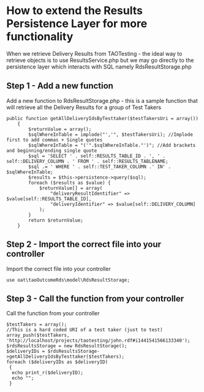 <!--
author:
    - 'Rex Wallen Tan'
created_at: '2015-12-27 15:15:10'
updated_at: '2015-12-27 15:21:57'
tags:
    - Tutorials
-->

How to extend the Results Persistence Layer for more functionality
==================================================================

When we retrieve Delivery Results from TAOTesting - the ideal way to retrieve objects is to use ResultsService.php but we may go directly to the persistence layer which interacts with SQL namely RdsResultStorage.php

Step 1 - Add a new function
---------------------------

Add a new function to RdsResultStorage.php - this is a sample function that will retrieve all the Delivery Results for a group of Test Takers

    public function getAllDeliveryIdsByTesttaker($testTakersUri = array())
        {
            $returnValue = array();
            $sqlWhereInTable = implode("','", $testTakersUri); //Implode first to add commas + Single quotes
            $sqlWhereInTable = "('".$sqlWhereInTable."')"; //Add brackets and beginning/ending single quote
            $sql = 'SELECT ' . self::RESULTS_TABLE_ID . ', ' . self::DELIVERY_COLUMN . ' FROM ' . self::RESULTS_TABLENAME;
            $sql .= ' WHERE ' . self::TEST_TAKER_COLUMN .' IN' . $sqlWhereInTable;
            $results = $this->persistence->query($sql);
            foreach ($results as $value) {
                $returnValue[] = array(
                    "deliveryResultIdentifier" => $value[self::RESULTS_TABLE_ID],
                    "deliveryIdentifier" => $value[self::DELIVERY_COLUMN]
                );
            }
            return $returnValue;
        }

Step 2 - Import the correct file into your controller
-----------------------------------------------------

Import the correct file into your controller

    use oat\taoOutcomeRds\model\RdsResultStorage;

Step 3 - Call the function from your controller
-----------------------------------------------

Call the function from your controller

    $testTakers = array();
    //This is a hard coded URI of a test taker (just to test)
    array_push($testTakers, 'http://localhost/projects/taotesting/john.rdf#i1441541566133340');
    $rdsResultsStorage = new RdsResultStorage();
    $deliveryIDs = $rdsResultsStorage->getAllDeliveryIdsByTesttaker($testTakers);
    foreach ($deliveryIDs as $deliveryID) 
     {
      echo print_r($deliveryID);
      echo "";
     }

